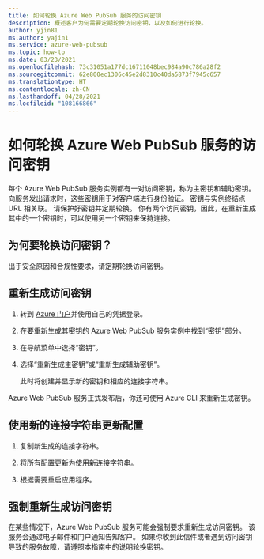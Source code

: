 ```yaml
---
title: 如何轮换 Azure Web PubSub 服务的访问密钥
description: 概述客户为何需要定期轮换访问密钥，以及如何进行轮换。
author: yjin81
ms.author: yajin1
ms.service: azure-web-pubsub
ms.topic: how-to
ms.date: 03/23/2021
ms.openlocfilehash: 73c31051a177dc16711048bec984a90c786a28f2
ms.sourcegitcommit: 62e800ec1306c45e2d8310c40da5873f7945c657
ms.translationtype: HT
ms.contentlocale: zh-CN
ms.lasthandoff: 04/28/2021
ms.locfileid: "108166866"
---
```

# <a name="how-to-rotate-access-key-for-azure-web-pubsub-service"></a>如何轮换 Azure Web PubSub 服务的访问密钥

每个 Azure Web PubSub 服务实例都有一对访问密钥，称为主密钥和辅助密钥。 向服务发出请求时，这些密钥用于对客户端进行身份验证。 密钥与实例终结点 URL 相关联。 请保护好密钥并定期轮换。 你有两个访问密钥，因此，在重新生成其中的一个密钥时，可以使用另一个密钥来保持连接。

## <a name="why-rotate-access-keys"></a>为何要轮换访问密钥？

出于安全原因和合规性要求，请定期轮换访问密钥。

## <a name="regenerate-access-keys"></a>重新生成访问密钥

1. 转到 [Azure 门户](https://portal.azure.com/)并使用自己的凭据登录。

1. 在要重新生成其密钥的 Azure Web PubSub 服务实例中找到“密钥”部分。

1. 在导航菜单中选择“密钥”。

1. 选择“重新生成主密钥”或“重新生成辅助密钥”。

   此时将创建并显示新的密钥和相应的连接字符串。

Azure Web PubSub 服务正式发布后，你还可使用 Azure CLI 来重新生成密钥。

## <a name="update-configurations-with-new-connection-strings"></a>使用新的连接字符串更新配置

1. 复制新生成的连接字符串。

1. 将所有配置更新为使用新连接字符串。

1. 根据需要重启应用程序。

## <a name="forced-access-key-regeneration"></a>强制重新生成访问密钥

在某些情况下，Azure Web PubSub 服务可能会强制要求重新生成访问密钥。 该服务会通过电子邮件和门户通知告知客户。 如果你收到此信件或者遇到访问密钥导致的服务故障，请遵照本指南中的说明轮换密钥。